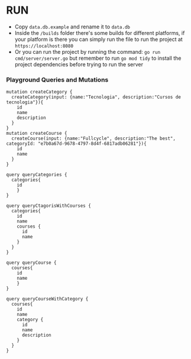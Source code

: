 # RUN

- Copy `data.db.example` and rename it to `data.db`
- Inside the `/builds` folder there's some builds for different platforms, if your platform is there you can simply run the file to run the project at `https://localhost:8080`
- Or you can run the project by running the command: `go run cmd/server/server.go` but remember to run `go mod tidy` to install the project dependencies before trying to run the server

### Playground Queries and Mutations

```grapql
mutation createCategory {
  createCategory(input: {name:"Tecnologia", description:"Cursos de tecnologia"}){
    id
    name
    description
  }
}
mutation createCourse {
  createCourse(input: {name:"Fullcycle", description:"The best", categoryId: "e7b0a67d-9678-4797-8d4f-6817adb06281"}){
    id
    name
  }
}

query queryCategories {
  categories{
   	id
	}
}

query queryCtagorisWithCourses {
  categories{
    id
    name
    courses {
      id
      name
    }
  }
}

query queryCourse {
  courses{
   	id
    name
	}
}

query queryCourseWithCategory {
  courses{
    id
    name
    category {
      id
      name
      description
    }
  }
}
```
